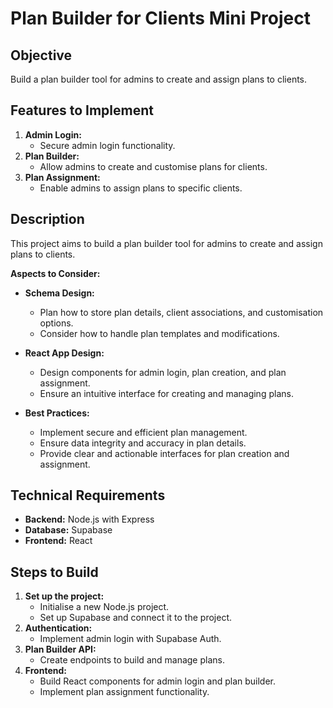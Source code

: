 # Plan Builder for Clients Mini Project

## Objective
Build a plan builder tool for admins to create and assign plans to clients.

## Features to Implement
1. **Admin Login:**
   - Secure admin login functionality.
2. **Plan Builder:**
   - Allow admins to create and customise plans for clients.
3. **Plan Assignment:**
   - Enable admins to assign plans to specific clients.

## Description
This project aims to build a plan builder tool for admins to create and assign plans to clients.

**Aspects to Consider:**

- **Schema Design:**
  - Plan how to store plan details, client associations, and customisation options.
  - Consider how to handle plan templates and modifications.

- **React App Design:**
  - Design components for admin login, plan creation, and plan assignment.
  - Ensure an intuitive interface for creating and managing plans.

- **Best Practices:**
  - Implement secure and efficient plan management.
  - Ensure data integrity and accuracy in plan details.
  - Provide clear and actionable interfaces for plan creation and assignment.

## Technical Requirements
- **Backend:** Node.js with Express
- **Database:** Supabase
- **Frontend:** React

## Steps to Build
1. **Set up the project:**
   - Initialise a new Node.js project.
   - Set up Supabase and connect it to the project.
2. **Authentication:**
   - Implement admin login with Supabase Auth.
3. **Plan Builder API:**
   - Create endpoints to build and manage plans.
4. **Frontend:**
   - Build React components for admin login and plan builder.
   - Implement plan assignment functionality.
